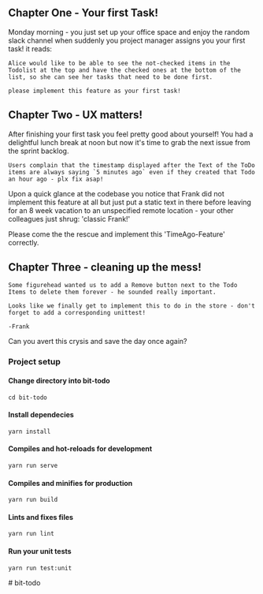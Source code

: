 

## Chapter One - Your first Task!
Monday morning - you just set up your office space and enjoy the random slack channel when suddenly you project manager assigns you your first task! it reads:

    Alice would like to be able to see the not-checked items in the Todolist at the top and have the checked ones at the bottom of the list, so she can see her tasks that need to be done first.

    please implement this feature as your first task!

## Chapter Two - UX matters!

After finishing your first task you feel pretty good about yourself! You had a delightful lunch break at noon but now it's time to grab the next issue from the sprint backlog.

    Users complain that the timestamp displayed after the Text of the ToDo items are always saying `5 minutes ago` even if they created that Todo an hour ago - plx fix asap!

Upon a quick glance at the codebase you notice that Frank did not implement this feature at all but just put a static text in there before leaving for an 8 week vacation to an unspecified remote location - your other colleagues just shrug: 'classic Frank!'

Please come the the rescue and implement this 'TimeAgo-Feature' correctly.

## Chapter Three - cleaning up the mess!

    Some figurehead wanted us to add a Remove button next to the Todo Items to delete them forever - he sounded really important.

    Looks like we finally get to implement this to do in the store - don't forget to add a corresponding unittest! 

    -Frank

Can you avert this crysis and save the day once again?



### Project setup

#### Change directory into bit-todo
```
cd bit-todo
```
#### Install dependecies

```
yarn install
```

#### Compiles and hot-reloads for development
```
yarn run serve
```

#### Compiles and minifies for production
```
yarn run build
```

#### Lints and fixes files
```
yarn run lint
```

#### Run your unit tests
```
yarn run test:unit
```
#   b i t - t o d o  
 